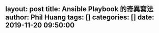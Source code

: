 layout: post
title: Ansible Playbook 的奇異寫法
author: Phil Huang
tags: []
categories: []
date: 2019-11-20 09:50:00
---
## 